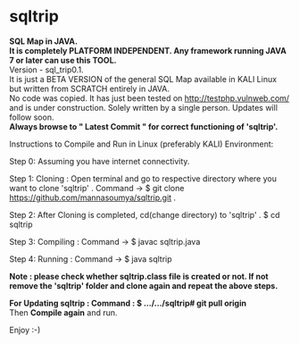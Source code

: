 # sqltrip
<b>SQL Map in JAVA.</b>  
<b>It is completely PLATFORM INDEPENDENT. Any framework running JAVA 7 or later can use this TOOL.</b>  
Version - sql_trip0.1.  
It is just a BETA VERSION of the general SQL Map available in KALI Linux but written from SCRATCH entirely in JAVA.  
No code was copied. 
It has just been tested on http://testphp.vulnweb.com/ and is under construction.
Solely written by a single person.
Updates will follow soon.  
<b>Always browse to " Latest Commit " for correct functioning of 'sqltrip'.</b>  

Instructions to Compile and Run in Linux (preferably KALI) Environment:  

Step 0: Assuming you have internet connectivity.

Step 1: Cloning : Open terminal and go to respective directory where you want to clone 'sqltrip' . Command -> $ git clone https://github.com/mannasoumya/sqltrip.git .  

Step 2: After Cloning is completed, cd(change directory) to 'sqltrip' . $ cd sqltrip  

Step 3: Compiling : Command -> $ javac sqltrip.java  

Step 4: Running : Command -> $ java sqltrip  

<b>Note : please check whether sqltrip.class file is created or not. If not remove the 'sqltrip' folder and clone again and repeat the above steps.</b>  

<b>For Updating sqltrip : Command : $ .../.../sqltrip# git pull origin </b>   
Then <b>Compile again</b> and run. 
  
  


Enjoy :-)

